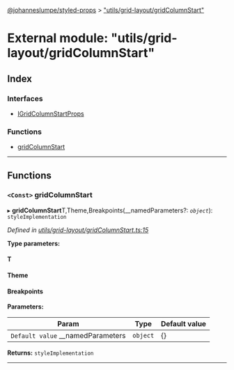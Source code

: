 [@johanneslumpe/styled-props](../README.md) > ["utils/grid-layout/gridColumnStart"](../modules/_utils_grid_layout_gridcolumnstart_.md)

# External module: "utils/grid-layout/gridColumnStart"

## Index

### Interfaces

* [IGridColumnStartProps](../interfaces/_utils_grid_layout_gridcolumnstart_.igridcolumnstartprops.md)

### Functions

* [gridColumnStart](_utils_grid_layout_gridcolumnstart_.md#gridcolumnstart)

---

## Functions

<a id="gridcolumnstart"></a>

### `<Const>` gridColumnStart

▸ **gridColumnStart**T,Theme,Breakpoints(__namedParameters?: *`object`*): `styleImplementation`

*Defined in [utils/grid-layout/gridColumnStart.ts:15](https://github.com/johanneslumpe/styled-props/blob/3abf398/src/utils/grid-layout/gridColumnStart.ts#L15)*

**Type parameters:**

#### T 
#### Theme 
#### Breakpoints 
**Parameters:**

| Param | Type | Default value |
| ------ | ------ | ------ |
| `Default value` __namedParameters | `object` |  {} |

**Returns:** `styleImplementation`

___

